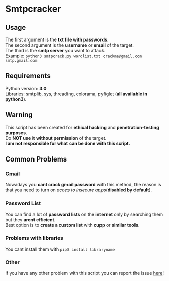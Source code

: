 # Smtpcracker
## Usage
The first argument is the **txt file with passwords**.                                                                                                                   
The second argument is the **username** or **email** of the target.                                                                                                   
The third is the **smtp server** you want to attack.                                                                                               
Example: ``python3 smtpcrack.py wordlist.txt crackme@gmail.com smtp.gmail.com``
## Requirements
Python version: **3.0**                                                                                                                                                                     
Libraries: smtplib, sys, threading, colorama, pyfiglet (**all available in python3**).
## Warning
This script has been created for **ethical hacking** and **penetration-testing purposes**.                                                                  
Do **NOT use** it **without permission** of the target.                                                                                             
**I am not responsible for what can be done with this script.**
## Common Problems
### Gmail
Nowadays you **cant crack gmail password** with this method, the reason is that you need to turn on *acces to insecure apps*(**disabled by default**).
### Password List
You can find a lot of **password lists** on the **internet** only by searching them but they **arent efficient**.                                                                 
Best option is to **create a custom list** with **cupp** or **similar tools**.
### Problems with libraries
You cant install them with ``pip3 install libraryname``
### Other
If you have any other problem with this script you can report the issue [here](https://github.com/Kik449/smtpcracker/issues)!
